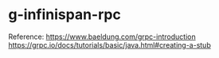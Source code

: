 # g-infinispan-rpc

Reference:
https://www.baeldung.com/grpc-introduction
https://grpc.io/docs/tutorials/basic/java.html#creating-a-stub
